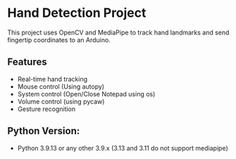 # Hand Detection Project

This project uses OpenCV and MediaPipe to track hand landmarks and send fingertip coordinates to an Arduino.

## Features
- Real-time hand tracking
- Mouse control (Using autopy)
- System control (Open/Close Notepad using os)
- Volume control (using pycaw)
- Gesture recognition

## Python Version:
- Python 3.9.13 or any other 3.9.x (3.13 and 3.11 do not support mediapipe)
